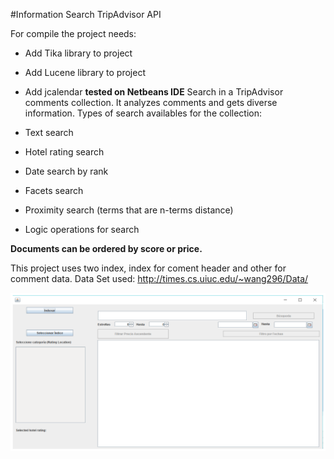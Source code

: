 #Information Search TripAdvisor API  

For compile the project needs:
- Add Tika library to project
- Add Lucene library to project
- Add jcalendar
**tested on Netbeans IDE**
Search in a TripAdvisor comments collection. It analyzes comments and gets diverse information.
Types of search availables for the collection:

- Text search 
- Hotel rating search
- Date search by rank
- Facets search
- Proximity search (terms that are n-terms distance)
- Logic operations for search

**Documents can be ordered by score or price.** 

This project uses two index, index for coment header and other for comment data.
Data Set used: http://times.cs.uiuc.edu/~wang296/Data/

![GUI pic](https://github.com/antoniogmartin/Lucene_Information_Search/blob/master/gui-project.png?raw=true)